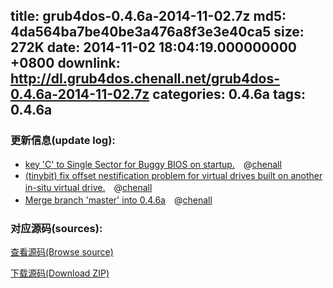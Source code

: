 title: grub4dos-0.4.6a-2014-11-02.7z
md5: 4da564ba7be40be3a476a8f3e3e40ca5
size: 272K
date: 2014-11-02 18:04:19.000000000 +0800
downlink: http://dl.grub4dos.chenall.net/grub4dos-0.4.6a-2014-11-02.7z
categories: 0.4.6a
tags: 0.4.6a
---


### 更新信息(update log):
  * [key 'C' to Single Sector for Buggy BIOS on startup.](https://github.com/chenall/grub4dos/commit/3a253e50603662c0be9678b27d91a50f4237a9bf)　@[chenall](https://github.com/chenall)
  * [(tinybit) fix offset nestification problem for virtual drives built on another in-situ virtual drive.](https://github.com/chenall/grub4dos/commit/38e45402933f9967d88a0722a714306f0418d577)　@[chenall](https://github.com/chenall)
  * [Merge branch 'master' into 0.4.6a](https://github.com/chenall/grub4dos/commit/87e83ed3afb6a2b938dee8547362c4dd08ab4239)　@[chenall](https://github.com/chenall)

### 对应源码(sources):
  [查看源码(Browse source)](https://github.com/chenall/grub4dos/tree/87e83ed3afb6a2b938dee8547362c4dd08ab4239)

  [下载源码(Download ZIP)](https://github.com/chenall/grub4dos/archive/87e83ed3afb6a2b938dee8547362c4dd08ab4239.zip)
